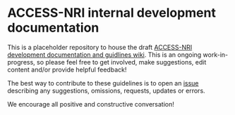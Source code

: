 # ACCESS-NRI internal development documentation

This is a placeholder repository to house the draft [ACCESS-NRI development documentation and guidlines wiki](https://github.com/ACCESS-NRI/dev-docs/wiki). This is an ongoing work-in-progress, so please feel free to get involved, make suggestions, edit content and/or provide helpful feedback!

The best way to contribute to these guidelines is to open an [issue](https://github.com/ACCESS-NRI/dev-docs/issues) describing any suggestions, omissions, requests, updates or errors. 

We encourage all positive and constructive conversation!


